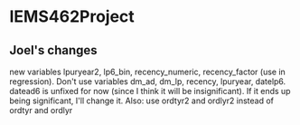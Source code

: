 # IEMS462Project

## Joel's changes
new variables lpuryear2, lp6_bin, recency_numeric, recency_factor (use in regression). Don't use variables dm_ad, dm_lp, recency, lpuryear, datelp6.
datead6 is unfixed for now (since I think it will be insignificant). If it ends up being significant, I'll change it.
Also: use ordtyr2 and ordlyr2 instead of ordtyr and ordlyr
